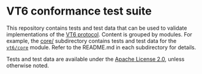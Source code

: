 # VT6 conformance test suite

This repository contains tests and test data that can be used to validate
implementations of the [VT6 protocol](https://vt6.io/std/). Content is grouped
by modules. For example, the [core/](core) subdirectory contains tests and test
data for the [`vt6/core`](https://vt6.io/std/core/) module. Refer to the
README.md in each subdirectory for details.

Tests and test data are available under the [Apache License 2.0](LICENSE.md),
unless otherwise noted.
